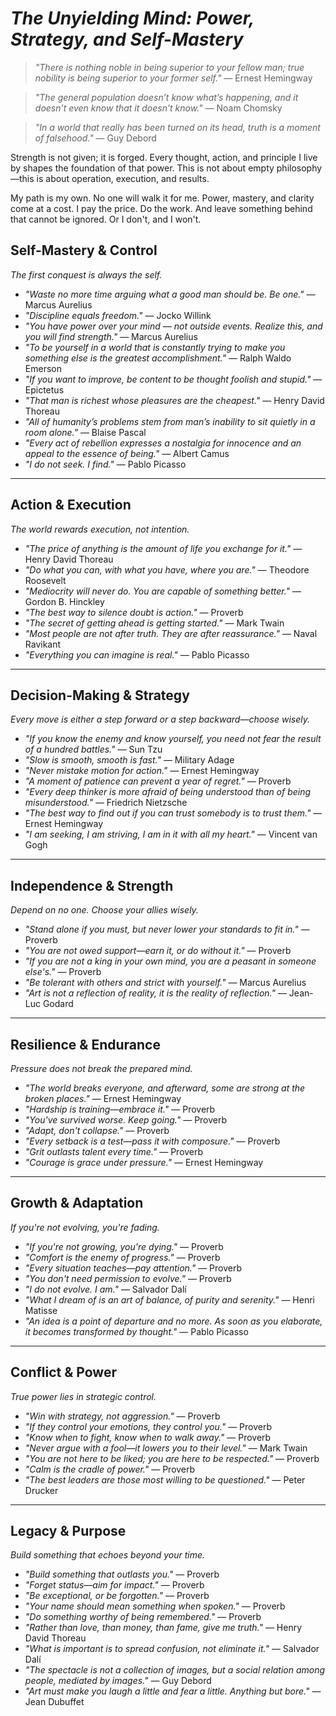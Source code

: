 # *The Unyielding Mind: Power, Strategy, and Self-Mastery*

> *"There is nothing noble in being superior to your fellow man; true nobility is being superior to your former self."* — Ernest Hemingway  

> *"The general population doesn’t know what’s happening, and it doesn’t even know that it doesn’t know."* — Noam Chomsky  

> *"In a world that really has been turned on its head, truth is a moment of falsehood."* — Guy Debord  

Strength is not given; it is forged. Every thought, action, and principle I live by shapes the foundation of that power. This is not about empty philosophy—this is about operation, execution, and results. 

My path is my own. No one will walk it for me. Power, mastery, and clarity come at a cost. I pay the price. Do the work. And leave something behind that cannot be ignored. Or I don't, and I won't.

## **Self-Mastery & Control**  
*The first conquest is always the self.*  

- *"Waste no more time arguing what a good man should be. Be one."* — Marcus Aurelius  
- *"Discipline equals freedom."* — Jocko Willink  
- *"You have power over your mind — not outside events. Realize this, and you will find strength."* — Marcus Aurelius  
- *"To be yourself in a world that is constantly trying to make you something else is the greatest accomplishment."* — Ralph Waldo Emerson  
- *"If you want to improve, be content to be thought foolish and stupid."* — Epictetus  
- *"That man is richest whose pleasures are the cheapest."* — Henry David Thoreau  
- *"All of humanity’s problems stem from man’s inability to sit quietly in a room alone."* — Blaise Pascal  
- *"Every act of rebellion expresses a nostalgia for innocence and an appeal to the essence of being."* — Albert Camus  
- *"I do not seek. I find."* — Pablo Picasso  

---

## **Action & Execution**  
*The world rewards execution, not intention.*  

- *"The price of anything is the amount of life you exchange for it."* — Henry David Thoreau  
- *"Do what you can, with what you have, where you are."* — Theodore Roosevelt  
- *"Mediocrity will never do. You are capable of something better."* — Gordon B. Hinckley  
- *"The best way to silence doubt is action."* — Proverb  
- *"The secret of getting ahead is getting started."* — Mark Twain  
- *"Most people are not after truth. They are after reassurance."* — Naval Ravikant  
- *"Everything you can imagine is real."* — Pablo Picasso  

---

## **Decision-Making & Strategy**  
*Every move is either a step forward or a step backward—choose wisely.*  

- *"If you know the enemy and know yourself, you need not fear the result of a hundred battles."* — Sun Tzu  
- *"Slow is smooth, smooth is fast."* — Military Adage  
- *"Never mistake motion for action."* — Ernest Hemingway  
- *"A moment of patience can prevent a year of regret."* — Proverb  
- *"Every deep thinker is more afraid of being understood than of being misunderstood."* — Friedrich Nietzsche  
- *"The best way to find out if you can trust somebody is to trust them."* — Ernest Hemingway  
- *"I am seeking, I am striving, I am in it with all my heart."* — Vincent van Gogh  

---

## **Independence & Strength**  
*Depend on no one. Choose your allies wisely.*  

- *"Stand alone if you must, but never lower your standards to fit in."* — Proverb  
- *"You are not owed support—earn it, or do without it."* — Proverb  
- *"If you are not a king in your own mind, you are a peasant in someone else's."* — Proverb  
- *"Be tolerant with others and strict with yourself."* — Marcus Aurelius  
- *"Art is not a reflection of reality, it is the reality of reflection."* — Jean-Luc Godard  

---

## **Resilience & Endurance**  
*Pressure does not break the prepared mind.*  

- *"The world breaks everyone, and afterward, some are strong at the broken places."* — Ernest Hemingway  
- *"Hardship is training—embrace it."* — Proverb  
- *"You've survived worse. Keep going."* — Proverb  
- *"Adapt, don't collapse."* — Proverb  
- *"Every setback is a test—pass it with composure."* — Proverb  
- *"Grit outlasts talent every time."* — Proverb  
- *"Courage is grace under pressure."* — Ernest Hemingway  

---

## **Growth & Adaptation**  
*If you're not evolving, you're fading.*  

- *"If you're not growing, you're dying."* — Proverb  
- *"Comfort is the enemy of progress."* — Proverb  
- *"Every situation teaches—pay attention."* — Proverb  
- *"You don't need permission to evolve."* — Proverb  
- *"I do not evolve. I am."* — Salvador Dalí  
- *"What I dream of is an art of balance, of purity and serenity."* — Henri Matisse  
- *"An idea is a point of departure and no more. As soon as you elaborate, it becomes transformed by thought."* — Pablo Picasso  

---

## **Conflict & Power**  
*True power lies in strategic control.*  

- *"Win with strategy, not aggression."* — Proverb  
- *"If they control your emotions, they control you."* — Proverb  
- *"Know when to fight, know when to walk away."* — Proverb  
- *"Never argue with a fool—it lowers you to their level."* — Mark Twain  
- *"You are not here to be liked; you are here to be respected."* — Proverb  
- *"Calm is the cradle of power."* — Proverb  
- *"The best leaders are those most willing to be questioned."* — Peter Drucker  

---

## **Legacy & Purpose**  
*Build something that echoes beyond your time.*  

- *"Build something that outlasts you."* — Proverb  
- *"Forget status—aim for impact."* — Proverb  
- *"Be exceptional, or be forgotten."* — Proverb  
- *"Your name should mean something when spoken."* — Proverb  
- *"Do something worthy of being remembered."* — Proverb  
- *"Rather than love, than money, than fame, give me truth."* — Henry David Thoreau  
- *"What is important is to spread confusion, not eliminate it."* — Salvador Dalí  
- *"The spectacle is not a collection of images, but a social relation among people, mediated by images."* — Guy Debord  
- *"Art must make you laugh a little and fear a little. Anything but bore."* — Jean Dubuffet  